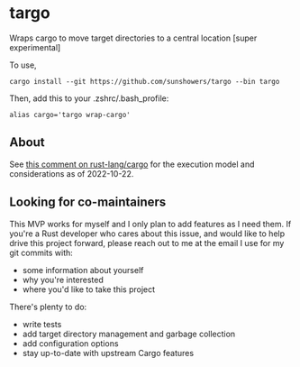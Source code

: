 # targo

Wraps cargo to move target directories to a central location [super experimental]

To use,

```
cargo install --git https://github.com/sunshowers/targo --bin targo
```

Then, add this to your .zshrc/.bash_profile:

```
alias cargo='targo wrap-cargo'
```

## About

See [this comment on rust-lang/cargo](https://github.com/rust-lang/cargo/issues/11156#issuecomment-1285951209) for the execution model and considerations as of 2022-10-22.

## Looking for co-maintainers

This MVP works for myself and I only plan to add features as I need them. If you're a Rust developer who cares about this issue, and would like to help drive this project forward, please reach out to me at the email I use for my git commits with:
* some information about yourself
* why you're interested
* where you'd like to take this project

There's plenty to do:

* write tests
* add target directory management and garbage collection
* add configuration options
* stay up-to-date with upstream Cargo features
